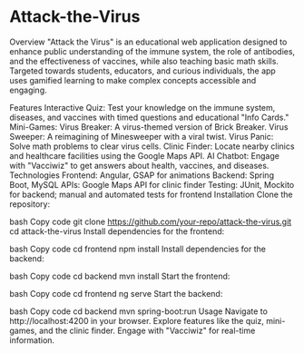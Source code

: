 # Attack-the-Virus
Overview
"Attack the Virus" is an educational web application designed to enhance public understanding of the immune system, the role of antibodies, and the effectiveness of vaccines, while also teaching basic math skills. Targeted towards students, educators, and curious individuals, the app uses gamified learning to make complex concepts accessible and engaging.

Features
Interactive Quiz: Test your knowledge on the immune system, diseases, and vaccines with timed questions and educational "Info Cards."
Mini-Games:
Virus Breaker: A virus-themed version of Brick Breaker.
Virus Sweeper: A reimagining of Minesweeper with a viral twist.
Virus Panic: Solve math problems to clear virus cells.
Clinic Finder: Locate nearby clinics and healthcare facilities using the Google Maps API.
AI Chatbot: Engage with "Vacciwiz" to get answers about health, vaccines, and diseases.
Technologies
Frontend: Angular, GSAP for animations
Backend: Spring Boot, MySQL
APIs: Google Maps API for clinic finder
Testing: JUnit, Mockito for backend; manual and automated tests for frontend
Installation
Clone the repository:

bash
Copy code
git clone https://github.com/your-repo/attack-the-virus.git
cd attack-the-virus
Install dependencies for the frontend:

bash
Copy code
cd frontend
npm install
Install dependencies for the backend:

bash
Copy code
cd backend
mvn install
Start the frontend:

bash
Copy code
cd frontend
ng serve
Start the backend:

bash
Copy code
cd backend
mvn spring-boot:run
Usage
Navigate to http://localhost:4200 in your browser.
Explore features like the quiz, mini-games, and the clinic finder.
Engage with "Vacciwiz" for real-time information.
